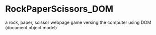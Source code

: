 # RockPaperScissors_DOM
a rock, paper, scissor webpage game versing the computer using DOM (document object model)
